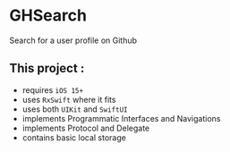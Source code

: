 # GHSearch
Search for a user profile on Github

## This project :

- requires `iOS 15+` 
- uses `RxSwift` where it fits
- uses both `UIKit` and `SwiftUI`
- implements Programmatic Interfaces and Navigations
- implements Protocol and Delegate
- contains basic local storage
